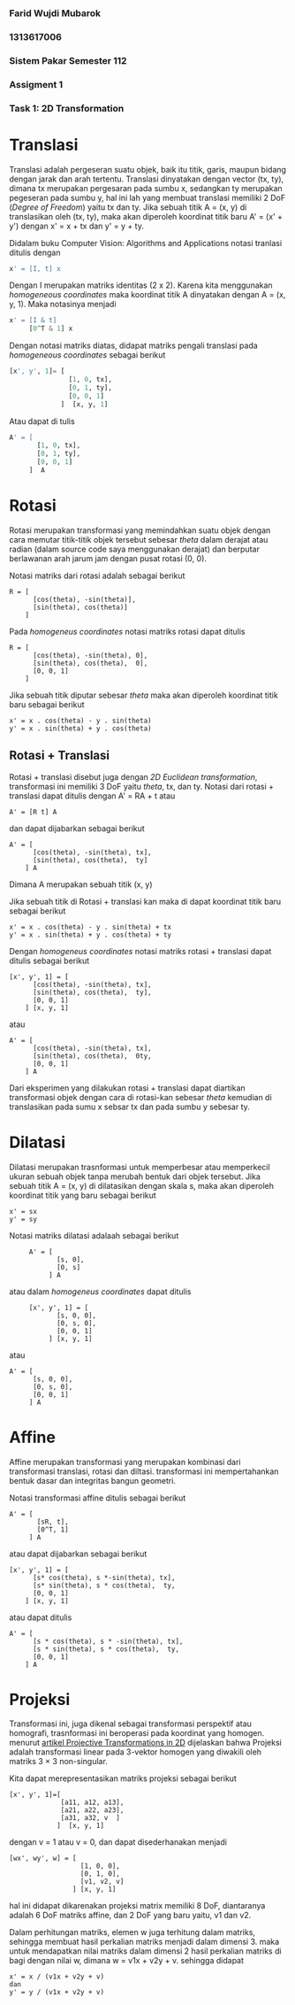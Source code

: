 ### Farid Wujdi Mubarok
### 1313617006
### Sistem Pakar Semester 112
### Assigment 1
### Task 1: 2D Transformation

# Translasi

Translasi adalah pergeseran suatu objek, baik itu titik, garis, maupun bidang dengan jarak dan arah tertentu. Translasi dinyatakan dengan vector (tx, ty), dimana tx merupakan pergesaran pada sumbu x, sedangkan ty merupakan pegeseran pada sumbu y, hal ini lah yang membuat translasi memiliki 2 DoF (*Degree of Freedom*) yaitu tx dan ty. Jika sebuah titik A = (x, y) di translasikan oleh (tx, ty), maka akan diperoleh koordinat titik baru A' = (x' + y') dengan x' = x + tx dan y' = y + ty.


Didalam buku Computer Vision: Algorithms and Applications notasi tranlasi ditulis dengan 
```python
x' = [I, t] x
```

Dengan I merupakan matriks identitas (2 x 2). Karena kita menggunakan *homogeneous coordinates* maka koordinat titik A dinyatakan dengan A = (x, y, 1). Maka notasinya menjadi 

```python
x' = [I & t]
     [0^T & 1] x
```

Dengan notasi matriks diatas, didapat matriks pengali translasi pada *homogeneous coordinates* sebagai berikut
```python
[x', y', 1]= [
               [1, 0, tx],
               [0, 1, ty],
               [0, 0, 1]
             ]  [x, y, 1]

```

Atau dapat di tulis
```python
A' = [
       [1, 0, tx],
       [0, 1, ty],
       [0, 0, 1]
     ]  A

```

# Rotasi
Rotasi merupakan transformasi yang memindahkan suatu objek dengan cara memutar titik-titik objek tersebut sebesar *theta* dalam derajat atau radian (dalam source code saya menggunakan derajat) dan berputar berlawanan arah jarum jam dengan pusat rotasi (0, 0).

Notasi matriks dari rotasi adalah sebagai berikut
```code
R = [
      [cos(theta), -sin(theta)],
      [sin(theta), cos(theta)]
    ]
```

Pada *homogeneus coordinates* notasi matriks rotasi dapat ditulis
```code
R = [
      [cos(theta), -sin(theta), 0],
      [sin(theta), cos(theta),  0],
      [0, 0, 1]
    ]
```

Jika sebuah titik diputar sebesar *theta* maka akan diperoleh koordinat titik baru sebagai berikut
```code
x' = x . cos(theta) - y . sin(theta)
y' = x . sin(theta) + y . cos(theta)
```

## Rotasi + Translasi
Rotasi + translasi disebut juga dengan *2D Euclidean transformation*, transformasi ini memiliki 3 DoF yaitu *theta*, tx, dan ty. Notasi dari rotasi + translasi dapat ditulis dengan  A' = RA + t atau
```code
A' = [R t] A
```
dan dapat dijabarkan sebagai berikut
```code
A' = [
      [cos(theta), -sin(theta), tx],
      [sin(theta), cos(theta),  ty]
    ] A
```
Dimana A merupakan sebuah titik (x, y)

Jika sebuah titik di Rotasi + translasi kan maka di dapat koordinat titik baru sebagai berikut
```code
x' = x . cos(theta) - y . sin(theta) + tx
y' = x . sin(theta) + y . cos(theta) + ty
```

Dengan *homogeneus coordinates* notasi matriks rotasi + translasi dapat ditulis sebagai berikut
```code
[x', y', 1] = [
      [cos(theta), -sin(theta), tx],
      [sin(theta), cos(theta),  ty],
      [0, 0, 1]
    ] [x, y, 1]
```
atau
```code
A' = [
      [cos(theta), -sin(theta), tx],
      [sin(theta), cos(theta),  0ty,
      [0, 0, 1]
    ] A
```

Dari eksperimen yang dilakukan rotasi + translasi dapat diartikan transformasi objek dengan cara di rotasi-kan sebesar *theta* kemudian di translasikan pada sumu x sebsar tx dan pada sumbu y sebesar ty.

# Dilatasi
Dilatasi merupakan trasnformasi untuk memperbesar atau memperkecil ukuran sebuah objek tanpa merubah bentuk dari objek tersebut.
Jika sebuah titik A = (x, y) di dilatasikan dengan skala s, maka akan diperoleh koordinat titik yang baru sebagai berikut
```code
x' = sx
y' = sy
```

Notasi matriks dilatasi adalaah sebagai berikut
```code
     A' = [
            [s, 0],
            [0, s]
          ] A
```

atau dalam *homogeneus coordinates* dapat ditulis
```code
     [x', y', 1] = [
            [s, 0, 0],
            [0, s, 0],
            [0, 0, 1]
          ] [x, y, 1]
```
atau
```code
A' = [
      [s, 0, 0],
      [0, s, 0],
      [0, 0, 1]
     ] A
```

# Affine
Affine merupakan transformasi yang merupakan kombinasi dari transformasi translasi, rotasi dan diltasi. transformasi ini mempertahankan bentuk dasar dan integritas bangun geometri. 

Notasi transformasi affine ditulis sebagai berikut
```code
A' = [
       [sR, t],
       [0^T, 1]
     ] A
```
atau dapat dijabarkan sebagai berikut
```code
[x', y', 1] = [
      [s* cos(theta), s *-sin(theta), tx],
      [s* sin(theta), s * cos(theta),  ty,
      [0, 0, 1]
    ] [x, y, 1]
```
atau dapat ditulis
```code
A' = [
      [s * cos(theta), s * -sin(theta), tx],
      [s * sin(theta), s * cos(theta),  ty,
      [0, 0, 1]
    ] A
```

# Projeksi
Transformasi ini, juga dikenal sebagai transformasi perspektif atau homografi, trasnformasi ini beroperasi pada koordinat yang homogen.
menurut [artikel Projective Transformations in 2D](https://mc.ai/part-ii-projective-transformations-in-2d/) dijelaskan bahwa Projeksi adalah transformasi linear pada 3-vektor homogen yang diwakili oleh matriks 3 × 3 non-singular.

Kita dapat merepresentasikan matriks projeksi sebagai berikut
```code
[x', y', 1]=[
             [a11, a12, a13],
             [a21, a22, a23],
             [a31, a32, v  ]
            ]  [x, y, 1]
```
dengan v = 1 atau v = 0, dan dapat disederhanakan menjadi 
```code
[wx', wy', w] = [
                  [1, 0, 0],
                  [0, 1, 0],
                  [v1, v2, v]
                ] [x, y, 1]
```
hal ini didapat dikarenakan projeksi matrix memiliki 8 DoF, diantaranya adalah 6 DoF matriks affine, dan 2 DoF yang baru yaitu, v1 dan v2.

Dalam perhitungan matriks, elemen w juga terhitung dalam matriks, sehingga membuat hasil perkalian matriks menjadi dalam dimensi 3.
maka untuk mendapatkan nilai matriks dalam dimensi 2 hasil perkalian matriks di bagi dengan nilai w, dimana w = v1x + v2y + v. sehingga didapat
```code
x' = x / (v1x + v2y + v)
dan
y' = y / (v1x + v2y + v)
```


